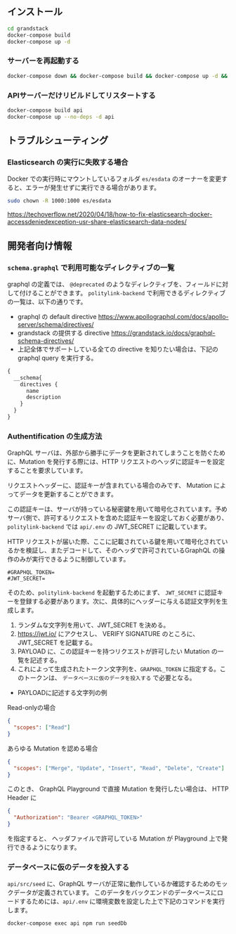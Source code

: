 ## インストール

```bash
cd grandstack
docker-compose build
docker-compose up -d
```

### サーバーを再起動する

```bash
docker-compose down && docker-compose build && docker-compose up -d && docker-compose logs -f
```

### APIサーバーだけリビルドしてリスタートする

```bash
docker-compose build api
docker-compose up --no-deps -d api
```


## トラブルシューティング

### Elasticsearch の実行に失敗する場合

Docker での実行時にマウントしているフォルダ `es/esdata` のオーナーを変更すると、エラーが発生せずに実行できる場合があります。


```bash
sudo chown -R 1000:1000 es/esdata
```

https://techoverflow.net/2020/04/18/how-to-fix-elasticsearch-docker-accessdeniedexception-usr-share-elasticsearch-data-nodes/

## 開発者向け情報

### `schema.graphql` で利用可能なディレクティブの一覧

graphql の定義では、 `@deprecated` のようなディレクティブを、フィールドに対して付けることができます。 `politylink-backend` で利用できるディレクティブの一覧は、以下の通りです。

* graphql の default directive https://www.apollographql.com/docs/apollo-server/schema/directives/
* grandstack の提供する directive https://grandstack.io/docs/graphql-schema-directives/
* 上記全体でサポートしている全ての directive を知りたい場合は、下記の graphql query を実行する。

```graphql
{
  __schema{
    directives {
      name
      description
    }
  }
}
```

### Authentification の生成方法

GraphQL サーバは、外部から勝手にデータを更新されてしまうことを防ぐために、Mutation を発行する際には、HTTP リクエストのヘッダに認証キーを設定することを要求しています。

リクエストヘッダーに、認証キーが含まれている場合のみです、 Mutation によってデータを更新することができます。

この認証キーは、サーバが持っている秘密鍵を用いて暗号化されています。予めサーバ側で、許可するリクエストを含めた認証キーを設定しておく必要があり、 `politylink-backend` では `api/.env` の JWT_SECRET に記載しています。

HTTP リクエストが届いた際、ここに記載されている鍵を用いて暗号化されているかを検証し、またデコードして、そのヘッダで許可されているGraphQL の操作のみが実行できるように制御しています。

```api/.env
#GRAPHQL_TOKEN=
#JWT_SECRET=
```

そのため、`politylink-backend` を起動するためにまず、 `JWT_SECRET` に認証キーを登録する必要があります。次に、具体的にヘッダーに与える認証文字列を生成します。

1. ランダムな文字列を用いて、JWT_SECRET を決める。
2. https://jwt.io/ にアクセスし、 VERIFY SIGNATURE のところに、JWT_SECRET を記載する。
3. PAYLOAD に、この認証キーを持つリクエストが許可したい Mutation の一覧を記述する。
4. これによって生成されたトークン文字列を、`GRAPHQL_TOKEN` に指定する。このトークンは、 `データベースに仮のデータを投入する` で必要となる。

* PAYLOADに記述する文字列の例

Read-onlyの場合

```json
{
  "scopes": ["Read"]
}
```

あらゆる Mutation を認める場合

```json
{
  "scopes": ["Merge", "Update", "Insert", "Read", "Delete", "Create"]
}
```

このとき、 GraphQL Playground で直接 Mutation を発行したい場合は、 HTTP Header に

```json
{
  "Authorization": "Bearer <GRAPHQL_TOKEN>"
}
```

を指定すると、 ヘッダファイルで許可している Mutation が Playground 上で発行できるようになります。


### データベースに仮のデータを投入する

`api/src/seed` に、GraphQL サーバが正常に動作しているか確認するためのモックデータが定義されています。
このデータをバックエンドのデータベースにロードするためには、`api/.env` に環境変数を設定した上で下記のコマンドを実行します。

```bash
docker-compose exec api npm run seedDb
```
